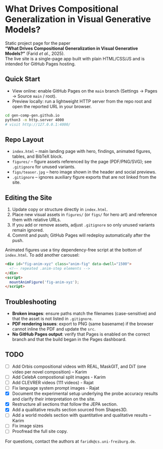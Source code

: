 # What Drives Compositional Generalization in Visual Generative Models?

Static project page for the paper  
**“What Drives Compositional Generalization in Visual Generative Models?”** (Farid *et al.*, 2025).  
The live site is a single-page app built with plain HTML/CSS/JS and is intended for GitHub Pages hosting.

## Quick Start

- View online: enable GitHub Pages on the `main` branch (Settings → Pages → Source `main` / root).  
- Preview locally: run a lightweight HTTP server from the repo root and open the reported URL in your browser.

```bash
cd gen-comp-gen.github.io
python3 -m http.server 4000
# visit http://127.0.0.1:4000/
```

## Repo Layout

- `index.html` – main landing page with hero, findings, animated figures, tables, and BibTeX block.
- `figures/` – figure assets referenced by the page (PDF/PNG/SVG); see `.gitignore` for unused variants.
- `figs/teaser.jpg` – hero image shown in the header and social previews.
- `.gitignore` – ignores auxiliary figure exports that are not linked from the site.

## Editing the Site

1. Update copy or structure directly in `index.html`.  
2. Place new visual assets in `figures/` (or `figs/` for hero art) and reference them with relative URLs.  
3. If you add or remove assets, adjust `.gitignore` so only unused variants remain ignored.  
4. Commit and push; GitHub Pages will redeploy automatically after the push.

Animated figures use a tiny dependency-free script at the bottom of `index.html`. To add another carousel:

```html
<div id="fig-anim-xyz" class="anim-fig" data-dwell="1500">
  <!-- repeated .anim-step elements -->
</div>
<script>
  mountAnimFigure('fig-anim-xyz');
</script>
```

## Troubleshooting

- **Broken images**: ensure paths match the filenames (case-sensitive) and that the asset is not listed in `.gitignore`.  
- **PDF rendering issues**: export to PNG (same basename) if the browser cannot inline the PDF and update the `src`.  
- **No GitHub Pages output**: verify that Pages is enabled on the correct branch and that the build began in the Pages dashboard.

## TODO

- [ ] Add Orbis compositional videos with REAL, MaskGIT, and DiT (one video per novel composition) – Karim
- [ ] Add CelebA compostional split images - Karim
- [ ] Add CLEVRER videos (111 videos) - Rajat
- [ ] Fix language system prompt images - Rajat
- [x] Document the experimental setup underlying the probe accuracy results and clarify their interpretation on the site.
- [x] Restructure all sections that follow the JEPA section.
- [x] Add a qualitative results section sourced from Shapes3D.
- [ ] Add a world models section with quantitative and qualitative results – Karim
- [ ] Fix image sizes
- [ ] Proofread the full site copy.

For questions, contact the authors at `faridk@cs.uni-freiburg.de`.
